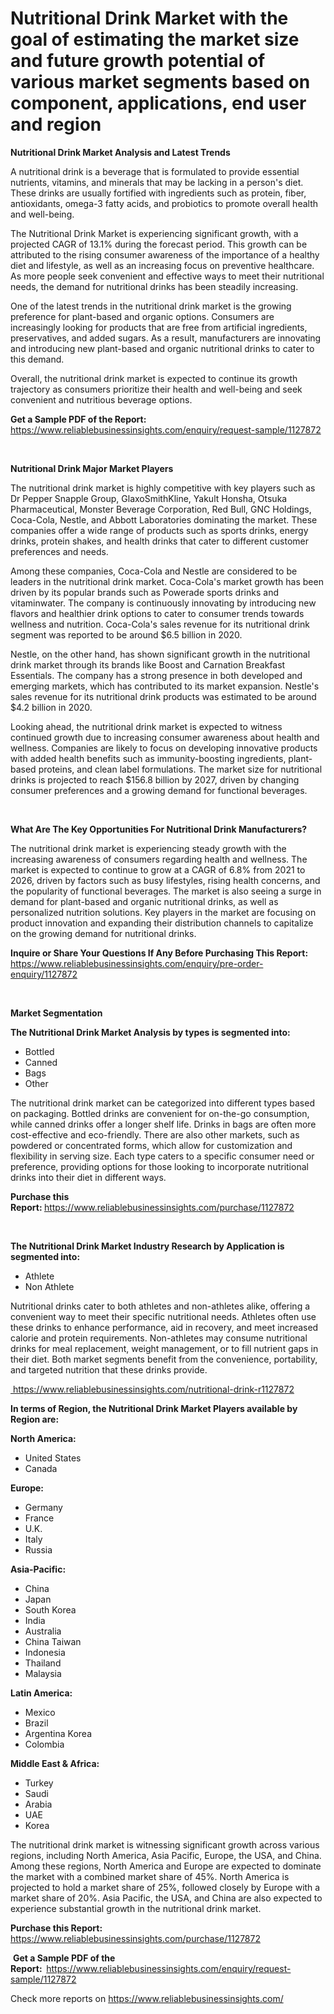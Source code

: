 <p><h1>Nutritional Drink Market with the goal of estimating the market size and future growth potential of various market segments based on component, applications, end user and region</h1></p><p><strong>Nutritional Drink Market Analysis and Latest Trends</strong></p>
<p><p>A nutritional drink is a beverage that is formulated to provide essential nutrients, vitamins, and minerals that may be lacking in a person's diet. These drinks are usually fortified with ingredients such as protein, fiber, antioxidants, omega-3 fatty acids, and probiotics to promote overall health and well-being.</p><p>The Nutritional Drink Market is experiencing significant growth, with a projected CAGR of 13.1% during the forecast period. This growth can be attributed to the rising consumer awareness of the importance of a healthy diet and lifestyle, as well as an increasing focus on preventive healthcare. As more people seek convenient and effective ways to meet their nutritional needs, the demand for nutritional drinks has been steadily increasing.</p><p>One of the latest trends in the nutritional drink market is the growing preference for plant-based and organic options. Consumers are increasingly looking for products that are free from artificial ingredients, preservatives, and added sugars. As a result, manufacturers are innovating and introducing new plant-based and organic nutritional drinks to cater to this demand.</p><p>Overall, the nutritional drink market is expected to continue its growth trajectory as consumers prioritize their health and well-being and seek convenient and nutritious beverage options.</p></p>
<p><strong>Get a Sample PDF of the Report:&nbsp;</strong> <a href="https://www.reliablebusinessinsights.com/enquiry/request-sample/1127872">https://www.reliablebusinessinsights.com/enquiry/request-sample/1127872</a></p>
<p>&nbsp;</p>
<p><strong>Nutritional Drink Major Market Players</strong></p>
<p><p>The nutritional drink market is highly competitive with key players such as Dr Pepper Snapple Group, GlaxoSmithKline, Yakult Honsha, Otsuka Pharmaceutical, Monster Beverage Corporation, Red Bull, GNC Holdings, Coca-Cola, Nestle, and Abbott Laboratories dominating the market. These companies offer a wide range of products such as sports drinks, energy drinks, protein shakes, and health drinks that cater to different customer preferences and needs.</p><p>Among these companies, Coca-Cola and Nestle are considered to be leaders in the nutritional drink market. Coca-Cola's market growth has been driven by its popular brands such as Powerade sports drinks and vitaminwater. The company is continuously innovating by introducing new flavors and healthier drink options to cater to consumer trends towards wellness and nutrition. Coca-Cola's sales revenue for its nutritional drink segment was reported to be around $6.5 billion in 2020.</p><p>Nestle, on the other hand, has shown significant growth in the nutritional drink market through its brands like Boost and Carnation Breakfast Essentials. The company has a strong presence in both developed and emerging markets, which has contributed to its market expansion. Nestle's sales revenue for its nutritional drink products was estimated to be around $4.2 billion in 2020.</p><p>Looking ahead, the nutritional drink market is expected to witness continued growth due to increasing consumer awareness about health and wellness. Companies are likely to focus on developing innovative products with added health benefits such as immunity-boosting ingredients, plant-based proteins, and clean label formulations. The market size for nutritional drinks is projected to reach $156.8 billion by 2027, driven by changing consumer preferences and a growing demand for functional beverages.</p></p>
<p>&nbsp;</p>
<p><strong>What Are The Key Opportunities For Nutritional Drink Manufacturers?</strong></p>
<p><p>The nutritional drink market is experiencing steady growth with the increasing awareness of consumers regarding health and wellness. The market is expected to continue to grow at a CAGR of 6.8% from 2021 to 2026, driven by factors such as busy lifestyles, rising health concerns, and the popularity of functional beverages. The market is also seeing a surge in demand for plant-based and organic nutritional drinks, as well as personalized nutrition solutions. Key players in the market are focusing on product innovation and expanding their distribution channels to capitalize on the growing demand for nutritional drinks.</p></p>
<p><strong>Inquire or Share Your Questions If Any Before Purchasing This Report:</strong> <a href="https://www.reliablebusinessinsights.com/enquiry/pre-order-enquiry/1127872">https://www.reliablebusinessinsights.com/enquiry/pre-order-enquiry/1127872</a></p>
<p>&nbsp;</p>
<p><strong>Market Segmentation</strong></p>
<p><strong>The Nutritional Drink Market Analysis by types is segmented into:</strong></p>
<p><ul><li>Bottled</li><li>Canned</li><li>Bags</li><li>Other</li></ul></p>
<p><p>The nutritional drink market can be categorized into different types based on packaging. Bottled drinks are convenient for on-the-go consumption, while canned drinks offer a longer shelf life. Drinks in bags are often more cost-effective and eco-friendly. There are also other markets, such as powdered or concentrated forms, which allow for customization and flexibility in serving size. Each type caters to a specific consumer need or preference, providing options for those looking to incorporate nutritional drinks into their diet in different ways.</p></p>
<p><strong>Purchase this Report:&nbsp;</strong><a href="https://www.reliablebusinessinsights.com/purchase/1127872">https://www.reliablebusinessinsights.com/purchase/1127872</a></p>
<p>&nbsp;</p>
<p><strong>The Nutritional Drink Market Industry Research by Application is segmented into:</strong></p>
<p><ul><li>Athlete</li><li>Non Athlete</li></ul></p>
<p><p>Nutritional drinks cater to both athletes and non-athletes alike, offering a convenient way to meet their specific nutritional needs. Athletes often use these drinks to enhance performance, aid in recovery, and meet increased calorie and protein requirements. Non-athletes may consume nutritional drinks for meal replacement, weight management, or to fill nutrient gaps in their diet. Both market segments benefit from the convenience, portability, and targeted nutrition that these drinks provide.</p></p>
<p><a href="https://www.reliablebusinessinsights.com/nutritional-drink-r1127872">&nbsp;https://www.reliablebusinessinsights.com/nutritional-drink-r1127872</a></p>
<p><strong>In terms of Region, the Nutritional Drink Market Players available by Region are:</strong></p>
<p>
    <p> <strong> North America: </strong>
        <ul>
            <li>United States</li>
            <li>Canada</li>
        </ul>
        </p> 
    <p> <strong> Europe: </strong>
        <ul>
            <li>Germany</li>
            <li>France</li>
            <li>U.K.</li>
            <li>Italy</li>
            <li>Russia</li>
        </ul>
        </p> 
    <p> <strong> Asia-Pacific: </strong>
        <ul>
            <li>China</li>
            <li>Japan</li>
            <li>South Korea</li>
            <li>India</li>
            <li>Australia</li>
            <li>China Taiwan</li>
            <li>Indonesia</li>
            <li>Thailand</li>
            <li>Malaysia</li>
        </ul>
        </p> 
    <p> <strong> Latin America: </strong>
        <ul>
            <li>Mexico</li>
            <li>Brazil</li>
            <li>Argentina Korea</li>
            <li>Colombia</li>
        </ul>
        </p> 
    <p> <strong> Middle East & Africa: </strong>
        <ul>
            <li>Turkey</li>
            <li>Saudi</li>
            <li>Arabia</li>
            <li>UAE</li>
            <li>Korea</li>
        </ul>
    </p>
    </p>
<p><p>The nutritional drink market is witnessing significant growth across various regions, including North America, Asia Pacific, Europe, the USA, and China. Among these regions, North America and Europe are expected to dominate the market with a combined market share of 45%. North America is projected to hold a market share of 25%, followed closely by Europe with a market share of 20%. Asia Pacific, the USA, and China are also expected to experience substantial growth in the nutritional drink market.</p></p>
<p><strong>Purchase this Report: </strong><a href="https://www.reliablebusinessinsights.com/purchase/1127872">https://www.reliablebusinessinsights.com/purchase/1127872</a></p>
<p>&nbsp;<strong>Get a Sample PDF of the Report:&nbsp;&nbsp;</strong><a href="https://www.reliablebusinessinsights.com/enquiry/request-sample/1127872">https://www.reliablebusinessinsights.com/enquiry/request-sample/1127872</a></p>
<p><strong></strong></p>
<p>Check more reports on <a href="https://www.reliablebusinessinsights.com/">https://www.reliablebusinessinsights.com/</a></p>